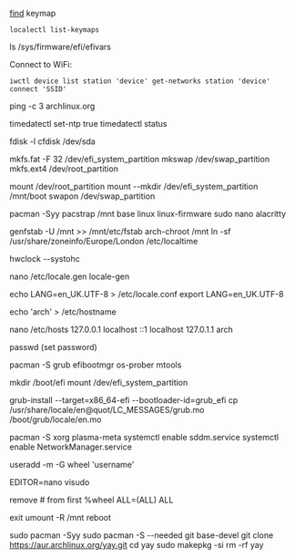 [find](https://wiki.archlinux.org/title/Linux_console/Keyboard_configuration) keymap

`localectl list-keymaps` 



ls /sys/firmware/efi/efivars

Connect to WiFi:

`iwctl
device list
station 'device' get-networks
station 'device' connect 'SSID'`

ping -c 3 archlinux.org

timedatectl set-ntp true
timedatectl status

fdisk -l
cfdisk /dev/sda

mkfs.fat -F 32 /dev/efi_system_partition
mkswap /dev/swap_partition
mkfs.ext4 /dev/root_partition

mount /dev/root_partition
mount --mkdir /dev/efi_system_partition /mnt/boot
swapon /dev/swap_partition

pacman -Syy
pacstrap /mnt base linux linux-firmware sudo nano alacritty

genfstab -U /mnt >> /mnt/etc/fstab
arch-chroot /mnt
ln -sf /usr/share/zoneinfo/Europe/London /etc/localtime

hwclock --systohc

nano /etc/locale.gen
locale-gen

echo LANG=en_UK.UTF-8 > /etc/locale.conf
export LANG=en_UK.UTF-8

echo 'arch' > /etc/hostname

nano /etc/hosts
127.0.0.1	localhost
::1		localhost
127.0.1.1	arch

passwd (set password)

pacman -S grub efibootmgr os-prober mtools

mkdir /boot/efi
mount /dev/efi_system_partition

grub-install --target=x86_64-efi --bootloader-id=grub_efi
cp /usr/share/locale/en\@quot/LC_MESSAGES/grub.mo /boot/grub/locale/en.mo

pacman -S xorg plasma-meta
systemctl enable sddm.service
systemctl enable NetworkManager.service

useradd -m -G wheel 'username'

EDITOR=nano visudo

remove # from first %wheel ALL=(ALL) ALL

exit
umount -R /mnt
reboot

sudo pacman -Syy
sudo pacman -S --needed git base-devel
git clone https://aur.archlinux.org/yay.git
cd yay
sudo makepkg -si
rm -rf yay
